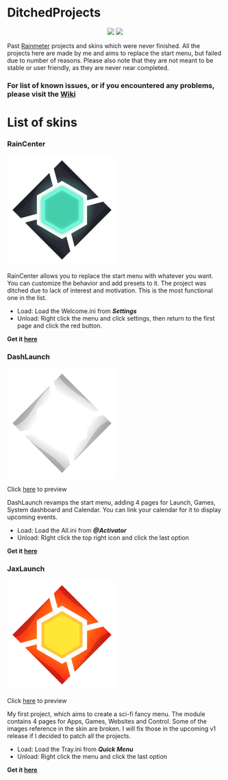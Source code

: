 # DitchedProjects

<p align="center">
<a href="https://github.com/EnhancedJax/DitchedProjects/releases"><img src="https://img.shields.io/github/downloads/EnhancedJax/DitchedProjects/latest/total?label=Downloads&style=for-the-badge"></a>
<a href="https://github.com/EnhancedJax/DitchedProjects/releases"><img src="https://img.shields.io/github/v/release/EnhancedJax/DitchedProjects?style=for-the-badge"></a>
</p>

Past [Rainmeter](https://www.rainmeter.net/) projects  and skins which were never finished. All the projects here are made by me and aims to replace the start menu, but failed due to number of reasons.
Please also note that they are not meant to be stable or user friendly, as they are never near completed.


### For list of known issues, or if you encountered any problems, please visit the [Wiki](https://github.com/EnhancedJax/DitchedProjects/wiki)


# List of skins
### RainCenter
![](https://github.com/EnhancedJax/DitchedProjects/blob/master/RainCenter/%40Resources/Graphics/GUIs/Logo.png)

RainCenter allows you to replace the start menu with whatever you want. You can customize the behavior and add presets to it. The project was ditched due to lack of interest and motivation. This is the most functional one in the list.
- Load: Load the Welcome.ini from ***Settings***
- Unload: Right click the menu and click settings, then return to the first page and click the red button.

**Get it [here](https://github.com/EnhancedJax/DitchedProjects/releases)**

### DashLaunch
![](https://github.com/EnhancedJax/DitchedProjects/blob/master/DashLaunch/%40Resources/Graphics/GUI/JaxLaunch256W.png)

Click [here](https://github.com/EnhancedJax/DitchedProjects/blob/master/DashLaunch/%40Resources/Graphics/GUI/Logo.png) to preview

DashLaunch revamps the start menu, adding 4 pages for Launch, Games, System dashboard and Calendar. You can link your calendar for it to display upcoming events. 
- Load: Load the All.ini from ***@Activator***
- Unload: RIght click the top right icon and click the last option

**Get it [here](https://github.com/EnhancedJax/DitchedProjects/releases)**

### JaxLaunch
![](https://github.com/EnhancedJax/DitchedProjects/blob/master/DashLaunch/%40Resources/Graphics/GUI/JaxLaunch256.png)

Click [here](https://github.com/EnhancedJax/DitchedProjects/blob/master/JaxLaunch/%40Resources/Graphics/Preview.png) to preview

My first project, which aims to create a sci-fi fancy menu. The module contains 4 pages for Apps, Games, Websites and Control. Some of the images reference in the skin are broken. I will fix those in the upcoming v1 release if I decided to patch all the projects.
- Load: Load the Tray.ini from ***Quick Menu***
- Unload: Right click the menu and click the last option

**Get it [here](https://github.com/EnhancedJax/DitchedProjects/releases)**
